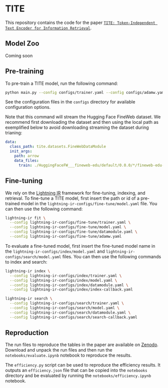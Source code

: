 # TITE

This repository contains the code for the paper [`TITE: Token-Independent Text Encoder for Information Retrieval`](https://downloads.webis.de/publications/papers/schlatt_2025d.pdf).

## Model Zoo

Coming soon

## Pre-training

To pre-train a TITE model, run the following command:

```bash
python main.py --config configs/trainer.yaml --config configs/adamw.yaml --config configs/data/datamodule-tite.yaml --config configs/model/tite.yaml
```

See the configuration files in the `configs` directory for available configuration options. 

Note that this command will stream the Hugging Face FineWeb dataset. We recommend first downloading the dataset and then using the local path as exemplified below to avoid downloading streaming the dataset during trianing:

```yaml
data:
  class_path: tite.datasets.FineWebDataModule
  init_args:
    path: arrow
    data_files:
      train: ./HuggingFaceFW___fineweb-edu/default/0.0.0/*/fineweb-edu-train-*.arrow
```

## Fine-tuning

We rely on the [Lightning IR](https://lightning-ir.webis.de/) framework for fine-tuning, indexing, and retrieval. To fine-tune a TITE model, first insert the path or id of a pre-trained model in the `lightning-ir-configs/fine-tune/model.yaml` file. You can then use the following command:

```bash
lightning-ir fit \
  --config lightning-ir-configs/fine-tune/trainer.yaml \
  --config lightning-ir-configs/fine-tune/model.yaml \
  --config lightning-ir-configs/fine-tune/datamodule.yaml \
  --config lightning-ir-configs/fine-tune/adamw.yaml
```

To evaluate a fine-tuned model, first insert the fine-tuned model name in the `lightning-ir-configs/index/model.yaml` and `lightning-ir-configs/search/model.yaml` files. You can then use the following commands to index and search:

```bash
lightning-ir index \
  --config lightning-ir-configs/index/trainer.yaml \
  --config lightning-ir-configs/index/model.yaml \
  --config lightning-ir-configs/index/datamodule.yaml \
  --config lightning-ir-configs/index/index-callback.yaml

lightning-ir search \
  --config lightning-ir-configs/search/trainer.yaml \
  --config lightning-ir-configs/search/model.yaml \
  --config lightning-ir-configs/search/datamodule.yaml \
  --config lightning-ir-configs/search/search-callback.yaml
```

## Reproduction

The run files to reproduce the tables in the paper are available on [Zenodo](https://zenodo.org/records/15603441). Download and unpack the run files and then run the `notebooks/evaluate.ipynb` notebook to reproduce the results.

The `efficiency.py` script can be used to reproduce the efficiency results. It outputs an `efficiency.json` file that can be copied into the `notebooks` directory and be evaluated by running the `notebooks/efficiency.ipynb` notebook.
